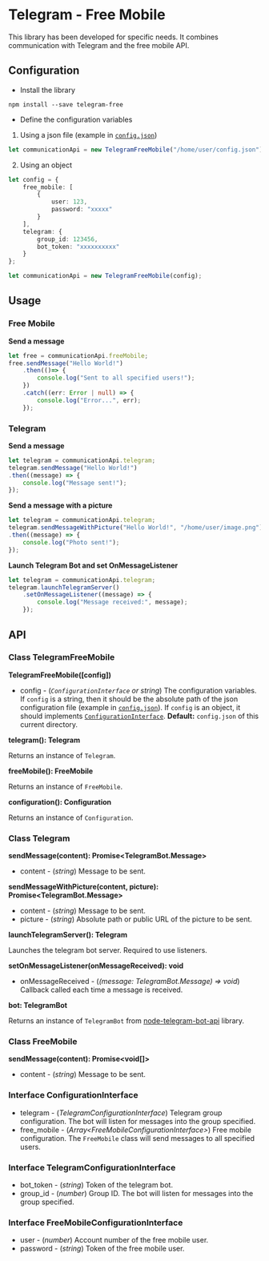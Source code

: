 # Telegram - Free Mobile 

This library has been developed for specific needs.
It combines communication with Telegram and the free mobile API.
## Configuration

+ Install the library
```
npm install --save telegram-free
```

+ Define the configuration variables

1. Using a json file (example in [`config.json`](config.json))

```typescript
let communicationApi = new TelegramFreeMobile("/home/user/config.json");
```

2. Using an object

```typescript
let config = {
    free_mobile: [
        {
            user: 123,
            password: "xxxxx"
        }
    ],
    telegram: {
        group_id: 123456,
        bot_token: "xxxxxxxxxx"
    }
};

let communicationApi = new TelegramFreeMobile(config);
```

## Usage

### Free Mobile

**Send a message**

```typescript
let free = communicationApi.freeMobile;
free.sendMessage("Hello World!")
    .then(()=> {
        console.log("Sent to all specified users!");
    })
    .catch((err: Error | null) => {
        console.log("Error...", err);
    });
```

### Telegram

**Send a message**

```typescript
let telegram = communicationApi.telegram;
telegram.sendMessage("Hello World!")
.then((message) => {
    console.log("Message sent!");
});
```

**Send a message with a picture**

```typescript
let telegram = communicationApi.telegram;
telegram.sendMessageWithPicture("Hello World!", "/home/user/image.png")
.then((message) => {
    console.log("Photo sent!");
});
```

**Launch Telegram Bot and set OnMessageListener**

```typescript
let telegram = communicationApi.telegram;
telegram.launchTelegramServer()
    .setOnMessageListener((message) => {
        console.log("Message received:", message);
    });
```

## API

### Class TelegramFreeMobile

**TelegramFreeMobile([config])**

+ config - (_`ConfigurationInterface` or string_) The configuration variables. If `config` is a string, then it should be the absolute path of the json configuration file (example in [`config.json`](config.json)). If `config` is an object, it should implements [`ConfigurationInterface`](src/Interfaces/ConfigurationInterface.ts). **Default:** `config.json` of this current directory. 

**telegram(): Telegram**

Returns an instance of `Telegram`.

**freeMobile(): FreeMobile**

Returns an instance of `FreeMobile`.

**configuration(): Configuration**

Returns an instance of `Configuration`.

### Class Telegram

**sendMessage(content): Promise<TelegramBot.Message>**

+ content - (_string_) Message to be sent.

**sendMessageWithPicture(content, picture): Promise<TelegramBot.Message>**

+ content - (_string_) Message to be sent.
+ picture - (_string_) Absolute path or public URL of the picture to be sent.

**launchTelegramServer(): Telegram**

Launches the telegram bot server. Required to use listeners.

**setOnMessageListener(onMessageReceived): void**

+ onMessageReceived - (_(message: TelegramBot.Message) => void_) Callback called each time a message is received.

**bot: TelegramBot**

Returns an instance of `TelegramBot` from [node-telegram-bot-api](https://github.com/yagop/node-telegram-bot-api) library.

### Class FreeMobile

**sendMessage(content): Promise<void[]>**

+ content - (_string_) Message to be sent.

### Interface ConfigurationInterface

+ telegram - (_TelegramConfigurationInterface_) Telegram group configuration. The bot will listen for messages into the group specified.
+ free_mobile - (_Array\<FreeMobileConfigurationInterface>_) Free mobile configuration. The `FreeMobile` class will send messages to all specified users.

### Interface TelegramConfigurationInterface

+ bot_token - (_string_) Token of the telegram bot. 
+ group_id - (_number_) Group ID. The bot will listen for messages into the group specified.

### Interface FreeMobileConfigurationInterface

+ user - (_number_) Account number of the free mobile user.
+ password - (_string_) Token of the free mobile user.
